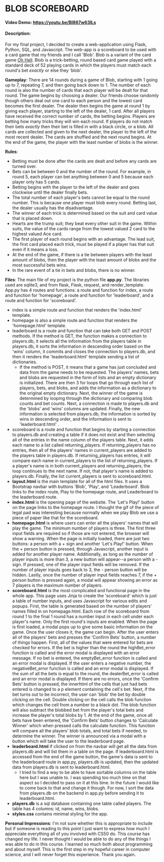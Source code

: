 # BLOB SCOREBOARD
#### Video Demo: https://youtu.be/Bl867w63ILs
#### Description:
For my final project, I decided to create a web-application using Flask, Python, SQL, and Javascript. The web-app is a scoreboard to be used with a card game that my friends and I call 'Blob'. Blob is a variant of the card game [Oh Hell](https://en.wikipedia.org/wiki/Oh_Hell). Blob is a trick-betting, round based card game played with a standard deck of 52 playing cards in which the players must match each round's bet *exactly* or else they 'blob'. 

**Gameplay**: 
There are 14 rounds during a game of Blob, starting with 1 going up to 7, repeating 7, and then going back down to 1. The number of each round is also the number of cards that each player will be dealt for that round. The game begins by choosing a dealer. Our friends choose randomly though others deal out one card to each person and the lowest card becomes the first dealer. The dealer then begins the game at round 1 by giving each player, starting to the left of the dealer, 1 card. After all players have received the correct number of cards, the betting begins. Players are betting how many tricks they will win each round. If players do not match their bets *exactly* then their bet is filled in with a black circle, or a blob. All cards are collected and given to the next dealer, the player to the left of the most recent dealer. The cards are shuffled and the next round begins. At the end of the game, the player with the least number of blobs is the winner.

**Rules**:  
- Betting must be done after the cards are dealt and before any cards are turned over. 
- Bets can be between 0 and the number of the round. For example, in round 5, each player can bet anything between 0 and 5 because each player only has 5 cards.
- Betting begins with the player to the left of the dealer and goes clockwise until the dealer finally bets.
- The total number of each player's bets cannot be equal to the round number. This is because one player must blob every round. Betting last, the dealer usually has the    disadvantage.
- The winner of each trick is determined based on the suit and card value that is placed down. 
- Hearts are the trump suit; they beat every other suit in the game. Within suits, the value of the cards range from the lowest valued 2 card to the highest valued Ace card.
- The first player of each round begins with an advantage. The lead suit, the first card placed each trick, must be played if a player has that suit even if it means a loss. 
- At the end of the game, if there is a tie between players with the least amount of blobs, then the player with the least amount of blobs and the most successful bets wins. 
- In the rare event of a tie in bets and blobs, there is no winner. 

**Files**: The main file of my project is the python file **app.py**. The libraries used are sqlite3, and from flask, Flask, request, and render_template. App.py has 4 routes and functions: a route and function for index, a route and function for 'homepage', a route and function for 'leaderboard', and a route and function for 'scoreboard'.
- index is a simple route and function that renders the 'index.html' template.
- homepage is also a simple route and function that renders the 'homepage.html' template.
- leaderboard is a route and function that can take both GET and POST methods. If the method is GET, the function makes a connection to players.db, it selects all the information from the players table in players.db, it sorts the information in descending order based on the 'wins' column, it commits and closes the connection to players.db, and then it renders the 'leaderboard.html' template sending a list of dictionaries.
    - If the method is POST, it means that a game has just concluded and data from the game needs to be requested. The players' names, bets and blobs are requested in the form of lists and an empty dictionary is initialized. There are then 3 for loops that go through each list of players, bets, and blobs, and adds the information as a dictionary to the original empty dictionary. Next, the winner of the game is determined by looping through the dictionary and comparing blob counts and bet counts. Next, a connection is made to players.db and the 'blobs' and 'wins' columns are updated. Finally, the new information is selected from players.db, the information is sorted by wins in descending order, and the information is sent to 'leaderboard.html' .
- scoreboard is a route and function that begins by starting a connection to players.db and creating a table if it does not exist and then selecting all of the entries in the name column of the players table. Next, it adds each name to a list called returning_players. If returning_players has no entries, then all of the players' names in current_players are added to the players table in players.db. If returning_players has entries, it will compare each name in current_players to the list of returning_players. If a player's name is in both current_players and returning_players, the loop continues to the next name. If not, that player's name is added to players.db. Finally, the list current_players is sent to scoreboard.html.
- **layout.html** is the main template for all of the html files. It uses a Bootstrap navbar with buttons 'Blob', 'Play', and 'Leaderboard'. Blob links to the index route, Play to the homepage route, and Leaderboard to the leaderboard route.
- **index.html** is the opening page of the website. The 'Let's Play!' button on the page links to the homepage route. I thought the gif of the piece of legal pad was interesting because normally when we play Blob we use a piece of paper like that for the scoreboard.
- **homepage.html** is where users can enter all the players' names that will play the game. The minimum number of players is three. The first three input fields are required so if those are not entered, the browser will show a warning. When the page is initially loaded, there are just two buttons: a person with a + sign and another 'Let's Play!' button. When the + person button is pressed, through Javascript, another input is added for another player name. Additionally, as long as the number of player inputs is more than 3, a new button will appear--a person with a - sign. If pressed, one of the player input fields will be removed. If the number of player inputs goes back to 3, the - person button will be hidden. Lastly, once the number of player input fields reaches 7, if the + person button is pressed again, a modal will appear showing an error as 7 players is the maximum number of players. 
- **scoreboard.html** is the most complicated and functional page in the whole app. This page uses Jinja to create the 'scoreboard' which is just a table of number inputs, and uses Javascript for various edits and popups. First, the table is generated based on the number of players' names filled in on homepage.html. Each row of the scoreboard from round 1 to the final 1 round has a number input in each cell under each player's name. Only the first round's inputs are enabled. When the page is first loaded, a modal pops up to give some basic information on the game. Once the user closes it, the game can begin. After the user enters all of the players' bets and presses the 'Confirm Bets' button, a number of things happen. First, all of the values that were entered for bets are checked for errors. If the bet is higher than the round the highBet_error function is called and the error modal is displayed with an error message. If no bet is entered, the emptyBet_error function is called and an error modal is displayed. If the user enters a negative number, the negativeBet_error function is called and an error modal is displayed. If the sum of all the bets is equal to the round, the dealerBet_error is called and an error modal is displayed. If there are no errors, once the 'Confirm Bets' button is pressed, the innerhtml of the cells that just had bets entered is changed to a p element containing the cell's bet. Next, if the bet turns out to be incorrect, the user can 'blob' the bet by double clicking on the cell. Double clicking on the cell calls the blob function which changes the cell from a number to a black dot. The blob function will also subtract the blobbed bet from the player's total bets and increase the player's total blobs by 1. At the end of the game, once all bets have been entered, the 'Confirm Bets' button changes to 'Calculate Winner' which when pressed calls the calculate function. This function will compare all the players' blob totals, and total bets if needed, to determine the winner. The winner is announced via a modal with a button which will take the user to the leaderboard page.
- **leaderboard.html** if clicked on from the navbar will get all the data from players.db and will list them in a table on the page. If leaderboard.html is accessed from the end of the game button, the game's data is sent to the leaderboard route in app.py, players.db is updated, then the updated data from players.db is sent to leaderboard.html. 
    - I tried to find a way to be able to have sortable columns on the table here but I was unable to. I was spending too much time on that aspect so I decided to pass on it at this time. In the future I would like to come back to that and change it though. For now, I sort the data from players.db on the backend in app.py before sending it to leaderboard.html. 
- **players.db** is a sql database containing one table called players. The table has 4 columns: id, name, wins, blobs.
- **styles.css** contains minimal styling for the app.


**Personal Impressions**:
I'm not sure whether this is appropriate to include but if someone is reading to this point I just want to express how much I appreciate everything all of you involved with CS50 do. This course has changed my life. I never thought I would be able to do any of the things I was able to do in this course. I learned so much both about programming and about myself. This is the first step in my hopeful career in computer science, and I will never forget this experience. Thank you again. 